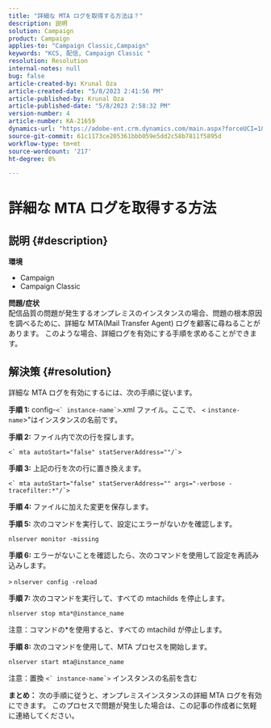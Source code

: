 ```yaml
---
title: "詳細な MTA ログを取得する方法は？"
description: 説明
solution: Campaign
product: Campaign
applies-to: "Campaign Classic,Campaign"
keywords: "KCS, 配信, Campaign Classic "
resolution: Resolution
internal-notes: null
bug: false
article-created-by: Krunal Oza
article-created-date: "5/8/2023 2:41:56 PM"
article-published-by: Krunal Oza
article-published-date: "5/8/2023 2:58:32 PM"
version-number: 4
article-number: KA-21659
dynamics-url: "https://adobe-ent.crm.dynamics.com/main.aspx?forceUCI=1&pagetype=entityrecord&etn=knowledgearticle&id=96c23f76-aeed-ed11-8849-6045bd006268"
source-git-commit: 61c1173ce205361bbb059e5dd2c58b7811f5895d
workflow-type: tm+mt
source-wordcount: '217'
ht-degree: 8%

---
```


# 詳細な MTA ログを取得する方法

## 説明 {#description}

<b>環境</b>
- Campaign
- Campaign Classic



<b>問題/症状</b><br>配信品質の問題が発生するオンプレミスのインスタンスの場合、問題の根本原因を調べるために、詳細な MTA(Mail Transfer Agent) ログを顧客に尋ねることがあります。 このような場合、詳細ログを有効にする手順を求めることができます。
 

## 解決策 {#resolution}


詳細な MTA ログを有効にするには、次の手順に従います。

<b>手順 1:</b>
config-``<` instance-name`>``.xml ファイル。ここで、 `<` `instance-name`>&quot;はインスタンスの名前です。

<b>手順 2:</b>
ファイル内で次の行を探します。

``<` mta autoStart="false" statServerAddress=""/`>``

<b>手順 3:</b>
上記の行を次の行に置き換えます。

``<` mta autoStart="false" statServerAddress="" args="-verbose -tracefilter:*"/`>``

<b>手順 4:</b>
ファイルに加えた変更を保存します。

<b>手順 5:</b>
次のコマンドを実行して、設定にエラーがないかを確認します。

`nlserver monitor -missing`

<b>手順 6:</b>
エラーがないことを確認したら、次のコマンドを使用して設定を再読み込みします。

`>` `nlserver config -reload`

<b>手順 7:</b>
次のコマンドを実行して、すべての mtachilds を停止します。

`nlserver stop mta*@instance_name`

注意：コマンドの\*を使用すると、すべての mtachild が停止します。

<b>手順 8:</b>
次のコマンドを使用して、MTA プロセスを開始します。

`nlserver start mta@instance_name`

注意：置換 ``<` instance-name`>`` インスタンスの名前を含む

<b>まとめ：</b>
次の手順に従うと、オンプレミスインスタンスの詳細 MTA ログを有効にできます。 このプロセスで問題が発生した場合は、この記事の作成者に気軽に連絡してください。
